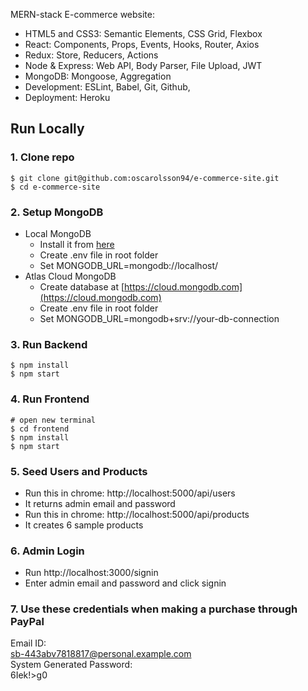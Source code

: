MERN-stack E-commerce website:

- HTML5 and CSS3: Semantic Elements, CSS Grid, Flexbox
- React: Components, Props, Events, Hooks, Router, Axios
- Redux: Store, Reducers, Actions
- Node & Express: Web API, Body Parser, File Upload, JWT
- MongoDB: Mongoose, Aggregation
- Development: ESLint, Babel, Git, Github,
- Deployment: Heroku

## Run Locally

### 1. Clone repo

```
$ git clone git@github.com:oscarolsson94/e-commerce-site.git
$ cd e-commerce-site
```

### 2. Setup MongoDB

- Local MongoDB
  - Install it from [here](https://www.mongodb.com/try/download/community)
  - Create .env file in root folder
  - Set MONGODB_URL=mongodb://localhost/
- Atlas Cloud MongoDB
  - Create database at [https://cloud.mongodb.com](https://cloud.mongodb.com)
  - Create .env file in root folder
  - Set MONGODB_URL=mongodb+srv://your-db-connection

### 3. Run Backend

```
$ npm install
$ npm start
```

### 4. Run Frontend

```
# open new terminal
$ cd frontend
$ npm install
$ npm start
```

### 5. Seed Users and Products

- Run this in chrome: http://localhost:5000/api/users
- It returns admin email and password
- Run this in chrome: http://localhost:5000/api/products
- It creates 6 sample products

### 6. Admin Login

- Run http://localhost:3000/signin
- Enter admin email and password and click signin


### 7. Use these credentials when making a purchase through PayPal

Email ID:  
sb-443abv7818817@personal.example.com  
System Generated Password:  
6Iek!>g0  
